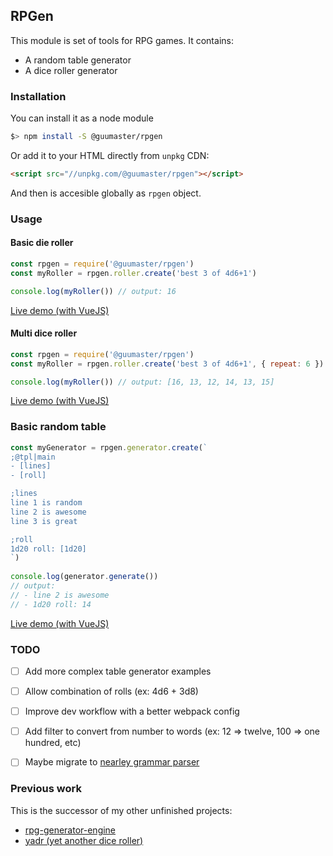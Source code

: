 ## RPGen

This module is set of tools for RPG games. It contains: 

- A random table generator
- A dice roller generator

### Installation

You can install it as a node module

```sh
$> npm install -S @guumaster/rpgen
```

Or add it to your HTML directly from `unpkg` CDN: 
```html
<script src="//unpkg.com/@guumaster/rpgen"></script>
```
And then is accesible globally as `rpgen` object.


### Usage 


#### Basic die roller

```js
const rpgen = require('@guumaster/rpgen')
const myRoller = rpgen.roller.create('best 3 of 4d6+1')

console.log(myRoller()) // output: 16
```

[Live demo (with VueJS)](https://jsfiddle.net/guumaster/y261L4qm/)


#### Multi dice roller

```js
const rpgen = require('@guumaster/rpgen')
const myRoller = rpgen.roller.create('best 3 of 4d6+1', { repeat: 6 })

console.log(myRoller()) // output: [16, 13, 12, 14, 13, 15]
```

[Live demo (with VueJS)](https://jsfiddle.net/guumaster/y261L4qm/latest/)


### Basic random table

```js
const myGenerator = rpgen.generator.create(`
;@tpl|main
- [lines]
- [roll]

;lines
line 1 is random
line 2 is awesome
line 3 is great

;roll
1d20 roll: [1d20]
`)
  
console.log(generator.generate()) 
// output: 
// - line 2 is awesome
// - 1d20 roll: 14
```

[Live demo (with VueJS)](https://jsfiddle.net/guumaster/w6eqxvp8/latest)


### TODO

- [ ] Add more complex table generator examples
- [ ] Allow combination of rolls (ex: 4d6 + 3d8)
- [ ] Improve dev workflow with a better webpack config
- [ ] Add filter to convert from number to words (ex: 12 => twelve, 100 => one hundred, etc)
- [ ] Maybe migrate to [nearley grammar parser](https://github.com/Hardmath123/nearley)


### Previous work

This is the successor of my other unfinished projects:
 - [rpg-generator-engine](https://github.com/guumaster/rpg-generator-engine)
 - [yadr (yet another dice roller)](https://github.com/guumaster/yadr)

